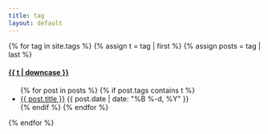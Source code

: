 ```yaml
---
title: tag
layout: default
---
```


{% for tag in site.tags %}
  {% assign t = tag | first %}
  {% assign posts = tag | last %}

<h4><a name="{{t | downcase | replace:" ","-" }}"></a><a class="internal" href="/tag/#{{t | downcase | replace:" ","-" }}">{{ t | downcase }}</a></h4>
<ul>
{% for post in posts %}
  {% if post.tags contains t %}
  <li>
    <a href="{{ post.url }}">{{ post.title }}</a>
    <span class="date">{{ post.date | date: "%B %-d, %Y"  }}</span>
  </li>
  {% endif %}
{% endfor %}
</ul>
{% endfor %}